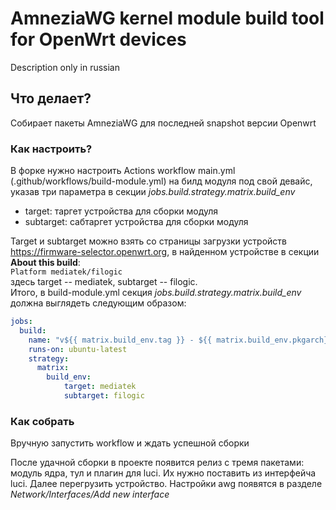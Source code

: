 # AmneziaWG kernel module build tool for OpenWrt devices
Description only in russian
## Что делает?
Собирает пакеты AmneziaWG для последней snapshot версии Openwrt
### Как настроить?
В форке нужно настроить Actions workflow main.yml (.github/workflows/build-module.yml) на билд модуля под свой девайс, 
указав три параметра в секции *jobs.build.strategy.matrix.build_env*
- target: таргет устройства для сборки модуля
- subtarget: сабтаргет устройства для сборки модуля

Target и subtarget можно взять со страницы загрузки устройств <https://firmware-selector.openwrt.org>, в найденном устройстве в секции __About this build__:\
``
Platform mediatek/filogic
``\
здесь target -- mediatek, subtarget -- filogic.\
Итого, в build-module.yml секция *jobs.build.strategy.matrix.build_env* должна выглядеть следующим образом:
```yml
jobs:
  build:
    name: "v${{ matrix.build_env.tag }} - ${{ matrix.build_env.pkgarch}} :: ${{ matrix.build_env.target}}/${{ matrix.build_env.subtarget}} build"
    runs-on: ubuntu-latest
    strategy:
      matrix:
        build_env:
            target: mediatek
            subtarget: filogic
```
### Как собрать
Вручную запустить workflow и ждать успешной сборки

После удачной сборки в проекте появится релиз с тремя пакетами: модуль ядра, тул и плагин для luci. Их нужно поставить из интерфейча luci. Далее перегрузить устройство.
Настройки awg появятся в разделе *Network/Interfaces/Add new interface*
